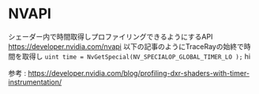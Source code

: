 
# NVAPI
シェーダー内で時間取得しプロファイリングできるようにするAPI
https://developer.nvidia.com/nvapi
以下の記事のようにTraceRayの始終で時間を取得し
`uint time = NvGetSpecial(NV_SPECIALOP_GLOBAL_TIMER_LO );`
hi

参考 : https://developer.nvidia.com/blog/profiling-dxr-shaders-with-timer-instrumentation/
<!--stackedit_data:
eyJoaXN0b3J5IjpbMjExMjI4MTAwNSwtOTM4NTEyNDI5LDczMD
k5ODExNl19
-->